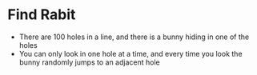 # Find Rabit

- There are 100 holes in a line, and there is a bunny hiding in one of the holes
- You can only look in one hole at a time, and every time you look the bunny randomly jumps to an adjacent hole
